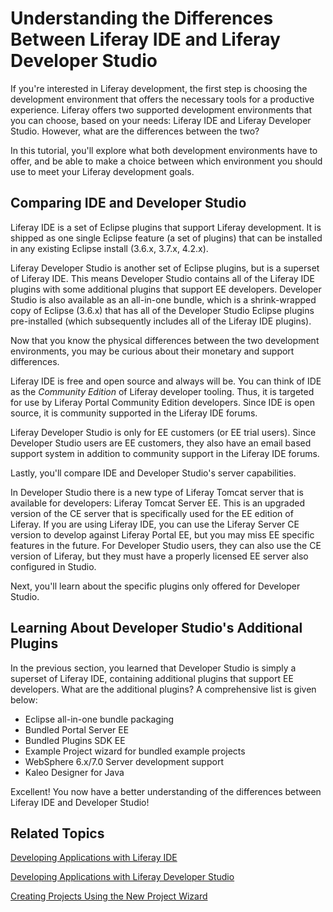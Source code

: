# Understanding the Differences Between Liferay IDE and Liferay Developer Studio [](id=understanding-the-differences-between-liferay-ide-and-liferay-developer-stu)

If you're interested in Liferay development, the first step is choosing the
development environment that offers the necessary tools for a productive
experience. Liferay offers two supported development environments that you can
choose, based on your needs: Liferay IDE and Liferay Developer Studio. However,
what are the differences between the two? 

In this tutorial, you'll explore what both development environments have to
offer, and be able to make a choice between which environment you should use to
meet your Liferay development goals. 

## Comparing IDE and Developer Studio [](id=comparing-ide-and-developer-studio)

Liferay IDE is a set of Eclipse plugins that support Liferay development. It is
shipped as one single Eclipse feature (a set of plugins) that can be installed
in any existing Eclipse install (3.6.x, 3.7.x, 4.2.x). 

Liferay Developer Studio is another set of Eclipse plugins, but is a superset of
Liferay IDE. This means Developer Studio contains all of the Liferay IDE plugins
with some additional plugins that support EE developers. Developer Studio is
also available as an all-in-one bundle, which is a shrink-wrapped copy of
Eclipse (3.6.x) that has all of the Developer Studio Eclipse plugins
pre-installed (which subsequently includes all of the Liferay IDE plugins). 

Now that you know the physical differences between the two development
environments, you may be curious about their monetary and support differences. 

Liferay IDE is free and open source and always will be. You can think of IDE as
the *Community Edition* of Liferay developer tooling. Thus, it is targeted for
use by Liferay Portal Community Edition developers. Since IDE is open source, it
is community supported in the Liferay IDE forums. 

Liferay Developer Studio is only for EE customers (or EE trial users). Since
Developer Studio users are EE customers, they also have an email based support
system in addition to community support in the Liferay IDE forums. 

Lastly, you'll compare IDE and Developer Studio's server capabilities. 

In Developer Studio there is a new type of Liferay Tomcat server that is
available for developers: Liferay Tomcat Server EE. This is an upgraded version
of the CE server that is specifically used for the EE edition of Liferay. If you
are using Liferay IDE, you can use the Liferay Server CE version to develop
against Liferay Portal EE, but you may miss EE specific features in the future. 
For Developer Studio users, they can also use the CE version of Liferay, but
they must have a properly licensed EE server also configured in Studio. 

Next, you'll learn about the specific plugins only offered for Developer Studio.

## Learning About Developer Studio's Additional Plugins [](id=learning-about-developer-studios-additional-plugins)

In the previous section, you learned that Developer Studio is simply a superset
of Liferay IDE, containing additional plugins that support EE developers. What
are the additional plugins? A comprehensive list is given below: 

- Eclipse all-in-one bundle packaging
- Bundled Portal Server EE 
- Bundled Plugins SDK EE 
- Example Project wizard for bundled example projects 
- WebSphere 6.x/7.0 Server development support 
- Kaleo Designer for Java

Excellent! You now have a better understanding of the differences between
Liferay IDE and Developer Studio! 

## Related Topics [](id=related-topics)

[Developing Applications with Liferay IDE](/develop/learning-paths/-/knowledge_base/6-2/developing-apps-with-liferay-ide)

[Developing Applications with Liferay Developer Studio](/develop/learning-paths/-/knowledge_base/6-2/developing-applications-with-liferay-developer-stu)

[Creating Projects Using the New Project Wizard](/develop/tutorials/-/knowledge_base/6-2/creating-projects-using-the-new-project-wizard)
